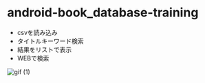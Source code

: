 # android-book_database-training

* csvを読み込み
* タイトルキーワード検索
* 結果をリストで表示
* WEBで検索

![gif (1)](https://user-images.githubusercontent.com/64759632/105947214-18b3a580-60ac-11eb-852e-6f0221a7ab6d.gif)
